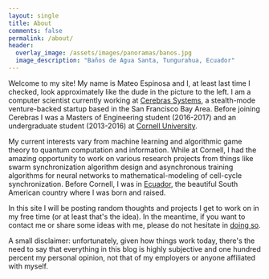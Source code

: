 ```yaml
---
layout: single
title: About
comments: false
permalink: /about/
header:
  overlay_image: /assets/images/panoramas/banos.jpg
  image_description: "Baños de Agua Santa, Tungurahua, Ecuador"
---
```


Welcome to my site! My name is Mateo Espinosa and I, at least last time I checked, look approximately like the dude in the picture to the left. I am a computer scientist currently working at [Cerebras Systems][cerebras], a stealth-mode venture-backed startup based in the San Francisco Bay Area. Before joining Cerebras I was a Masters of Engineering student (2016-2017) and an undergraduate student (2013-2016) at [Cornell University][cornellu].

My current interests vary from machine learning and algorithmic game theory to quantum computation and information. While at Cornell, I had the amazing opportunity to work on various research projects from things like swarm synchronization algorithm design and asynchronous training algorithms for neural networks to mathematical-modeling of cell-cycle synchronization. Before Cornell, I was in [Ecuador][chaucha], the beautiful South American country where I was born and raised.

In this site I will be posting random thoughts and projects I get to work on in my free time (or at least that's the idea). In the meantime, if you want to contact me or share some ideas with me, please do not hesitate in [doing so]({{site.base}}/contact).


A small disclaimer: unfortunately, given how things work today, there's the need to say that everything in this blog is highly subjective and one hundred percent my personal opinion, not that of my employers or anyone affiliated with myself.

[cornellu]: https:www.cornell.edu
[cerebras]: https://www.cerebras.net
[chaucha]: https://www.youtube.com/watch?v=tzpJZRvtx_E